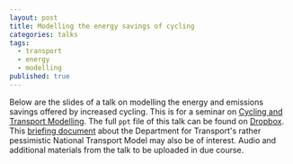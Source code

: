 ```yaml
---
layout: post
title: Modelling the energy savings of cycling
categories: talks
tags: 
  - transport
  - energy
  - modelling
published: true
---
```


Below are the slides of a talk on modelling the energy and emissions savings offered by increased cycling. This is for a seminar on [Cycling and Transport Modelling](http://modellingonthemove.org/events/modelling-on-the-move-6-cycling-transport-modelling/). The full `ppt` file of this talk can be found on [Dropbox](https://www.dropbox.com/s/h7amogrzmbyzjzn/Energy-use-carbon.ppt). This [briefing document](https://github.com/Robinlovelace/energy-cycling/blob/master/ntm-dft-briefing.pdf?raw=true) about the Department for Transport's rather pessimistic National Transport Model may also be of interest. Audio and additional materials from the talk to be uploaded in due course.

<script async class="speakerdeck-embed" data-id="5093885064ca013102f332951b5ee316" data-ratio="1.33333333333333" src="//speakerdeck.com/assets/embed.js"></script>
